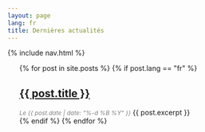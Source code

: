 ```yaml
---
layout: page
lang: fr
title: Dernières actualités
---
```


{% include nav.html %}

<ul>
  {% for post in site.posts %}
    {% if post.lang == "fr" %}
      <li style="list-style-type: none;">
        <h2><a href="{{ post.url }}"><i class="fas fa-sign-in-alt text-primary"></i> {{ post.title }}</a></h2>
        <span style="font-size: 12px; color: grey;"><i>Le {{ post.date  | date: "%-d %B %Y" }}</i></span>
        {{ post.excerpt }}
      </li>
    {% endif %}
  {% endfor %}
</ul>

